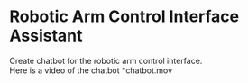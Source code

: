 # Robotic Arm Control Interface Assistant
Create chatbot for the robotic arm control interface.<br>
Here is a video of the chatbot *chatbot.mov

